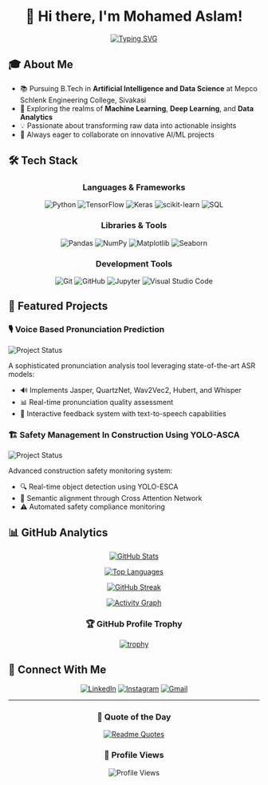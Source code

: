 <div align="center">
  
# 👋 Hi there, I'm Mohamed Aslam!

[![Typing SVG](https://readme-typing-svg.herokuapp.com?font=Fira+Code&pause=1000&color=F7F7F7&center=true&vCenter=true&width=435&lines=Aspiring+Data+Scientist;AI+%26+Data+Science+Student;Machine+Learning+Enthusiast)](https://git.io/typing-svg)

</div>

## 🎓 About Me
- 📚 Pursuing B.Tech in **Artificial Intelligence and Data Science** at Mepco Schlenk Engineering College, Sivakasi
- 🌱 Exploring the realms of **Machine Learning**, **Deep Learning**, and **Data Analytics**
- 💡 Passionate about transforming raw data into actionable insights
- 🔭 Always eager to collaborate on innovative AI/ML projects

## 🛠️ Tech Stack

<div align="center">
  
### Languages & Frameworks
![Python](https://img.shields.io/badge/Python-14354C?style=for-the-badge&logo=python&logoColor=white)
![TensorFlow](https://img.shields.io/badge/TensorFlow-%23FF6F00.svg?style=for-the-badge&logo=TensorFlow&logoColor=white)
![Keras](https://img.shields.io/badge/Keras-%23D00000.svg?style=for-the-badge&logo=Keras&logoColor=white)
![scikit-learn](https://img.shields.io/badge/scikit--learn-%23F7931E.svg?style=for-the-badge&logo=scikit-learn&logoColor=white)
![SQL](https://img.shields.io/badge/SQL-4479A1?style=for-the-badge&logo=postgresql&logoColor=white)

### Libraries & Tools
![Pandas](https://img.shields.io/badge/pandas-%23150458.svg?style=for-the-badge&logo=pandas&logoColor=white)
![NumPy](https://img.shields.io/badge/numpy-%23013243.svg?style=for-the-badge&logo=numpy&logoColor=white)
![Matplotlib](https://img.shields.io/badge/Matplotlib-%23ffffff.svg?style=for-the-badge&logo=Matplotlib&logoColor=black)
![Seaborn](https://img.shields.io/badge/Seaborn-%23150458.svg?style=for-the-badge&logo=python&logoColor=white)

### Development Tools
![Git](https://img.shields.io/badge/git-%23F05033.svg?style=for-the-badge&logo=git&logoColor=white)
![GitHub](https://img.shields.io/badge/github-%23121011.svg?style=for-the-badge&logo=github&logoColor=white)
![Jupyter](https://img.shields.io/badge/Jupyter-%23F37626.svg?style=for-the-badge&logo=Jupyter&logoColor=white)
![Visual Studio Code](https://img.shields.io/badge/VS%20Code-0078d7.svg?style=for-the-badge&logo=visual-studio-code&logoColor=white)

</div>

## 🚀 Featured Projects

### 🎙️ Voice Based Pronunciation Prediction
![Project Status](https://img.shields.io/badge/Status-Active-brightgreen?style=flat-square)

A sophisticated pronunciation analysis tool leveraging state-of-the-art ASR models:
- 🔊 Implements Jasper, QuartzNet, Wav2Vec2, Hubert, and Whisper
- 📊 Real-time pronunciation quality assessment
- 🎯 Interactive feedback system with text-to-speech capabilities

### 🏗️ Safety Management In Construction Using YOLO-ASCA
![Project Status](https://img.shields.io/badge/Status-Ongoing-yellow?style=flat-square)

Advanced construction safety monitoring system:
- 🔍 Real-time object detection using YOLO-ESCA
- 🤖 Semantic alignment through Cross Attention Network
- ⚠️ Automated safety compliance monitoring

## 📊 GitHub Analytics

<div align="center">

[![GitHub Stats](https://github-readme-stats.vercel.app/api?username=Mohamedaslam227&show_icons=true&theme=tokyonight&hide_border=true)](https://github.com/Mohamedaslam227)

[![Top Languages](https://github-readme-stats.vercel.app/api/top-langs/?username=Mohamedaslam227&layout=compact&theme=tokyonight&hide_border=true)](https://github.com/Mohamedaslam227)

[![GitHub Streak](https://github-readme-streak-stats.herokuapp.com/?user=Mohamedaslam227&theme=tokyonight&hide_border=true)](https://github.com/Mohamedaslam227)

[![Activity Graph](https://github-readme-activity-graph.vercel.app/graph?username=Mohamedaslam227&theme=tokyo-night&hide_border=true)](https://github.com/Mohamedaslam227)

### 🏆 GitHub Profile Trophy
[![trophy](https://github-profile-trophy.vercel.app/?username=Mohamedaslam227&theme=tokyonight&no-frame=true&row=1&column=7)](https://github.com/ryo-ma/github-profile-trophy)

</div>

## 🤝 Connect With Me

<div align="center">
  
[![LinkedIn](https://img.shields.io/badge/LinkedIn-%230077B5.svg?style=for-the-badge&logo=linkedin&logoColor=white)](https://www.linkedin.com/in/mohamed-aslam-ab4659222)
[![Instagram](https://img.shields.io/badge/Instagram-%23E4405F.svg?style=for-the-badge&logo=Instagram&logoColor=white)](https://www.instagram.com/_md_aslam_._)
[![Gmail](https://img.shields.io/badge/Gmail-D14836?style=for-the-badge&logo=gmail&logoColor=white)](mailto:mohamedaslam2254@gmail.com)

</div>

---

<div align="center">
  
### 💭 Quote of the Day
[![Readme Quotes](https://quotes-github-readme.vercel.app/api?type=horizontal&theme=dark)](https://github.com/piyushsuthar/github-readme-quotes)

### 👀 Profile Views
![Profile Views](https://komarev.com/ghpvc/?username=Mohamedaslam227&color=brightgreen&style=flat-square)

</div>

